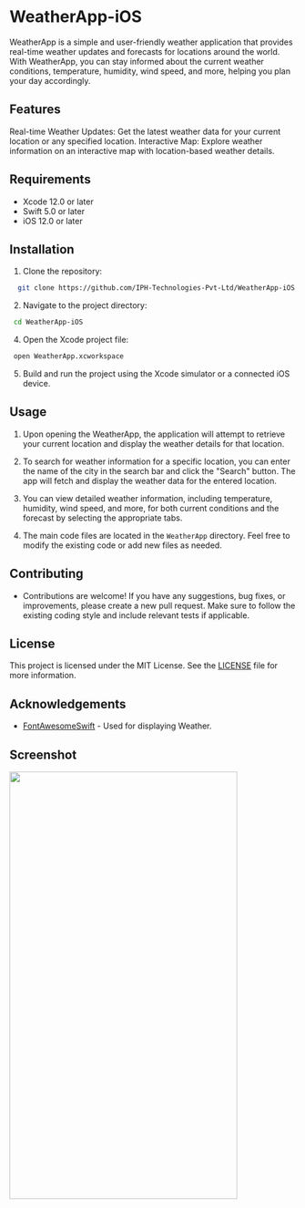 # WeatherApp-iOS
 WeatherApp is a simple and user-friendly weather application that provides real-time weather updates and forecasts for locations around the world. With WeatherApp, you can stay informed about the current weather conditions, temperature, humidity, wind speed, and more, helping you plan your day accordingly.

## Features
 Real-time Weather Updates: Get the latest weather data for your current location or any specified location.
 Interactive Map: Explore weather information on an interactive map with location-based weather details.

## Requirements
- Xcode 12.0 or later
- Swift 5.0 or later
- iOS 12.0 or later

## Installation
1. Clone the repository:
```bash
  git clone https://github.com/IPH-Technologies-Pvt-Ltd/WeatherApp-iOS
```

2. Navigate to the project directory:
 ```bash
  cd WeatherApp-iOS
  ```

4. Open the Xcode project file:
 ```bash 
  open WeatherApp.xcworkspace
```
5. Build and run the project using the Xcode simulator or a connected iOS device.


## Usage
1. Upon opening the WeatherApp, the application will attempt to retrieve your current location and display the weather details for that location.

2. To search for weather information for a specific location, you can enter the name of the city in the search bar and click the "Search" button. The app will fetch and display the weather data 
for the entered location.

3. You can view detailed weather information, including temperature, humidity, wind speed, and more, for both current conditions and the forecast by selecting the appropriate tabs.

4. The main code files are located in the `WeatherApp` directory. Feel free to modify the existing code or add new files as needed.

## Contributing
- Contributions are welcome! If you have any suggestions, bug fixes, or improvements, please create a new pull request. Make sure to follow the existing coding style and include relevant tests if applicable.

## License
This project is licensed under the MIT License. See the [LICENSE](LICENSE) file for more information.

## Acknowledgements
- [FontAwesomeSwift](https://github.com/thii/FontAwesome.swift)  - Used for displaying Weather.

## Screenshot
<img src= ""
     width="400" 
     height="750"/>







     
